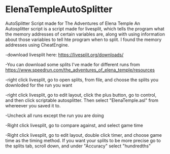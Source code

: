 # ElenaTempleAutoSplitter
AutoSplitter Script made for The Adventures of Elena Temple
An Autosplitter script is a script made for livesplit, which tells the program what the memory addresses of certain variables are, 
along with using information about those variables to tell hte program when to split. I found the memory addresses using CheatEngine.

-download livesplit here: https://livesplit.org/downloads/

-You can download some splits I've made for different runs from https://www.speedrun.com/the_adventures_of_elena_temple/resources

-right click livesplit, go to open splits, from file, and choose the splits you downloded for the run you want

-right click livesplit, go to edit layout, click the plus button, go to control, and then click scriptable autosplitter. 
Then select "ElenaTemple.asl" from whereever you saved it to.

-Uncheck all runs except the run you are doing

-Right click livesplit, go to compare against, and select game time

-Right click livesplit, go to edit layout, double click timer, and choose game time as the timing method. 
If you want your splits to be more precise go to the splits tab, scroll down, and under "Accuracy" select "hundredths"
